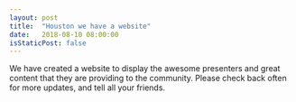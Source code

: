 ```yaml
---
layout: post
title:  "Houston we have a website"
date:   2018-08-10 08:00:00
isStaticPost: false
---
```

We have created a website to display the awesome presenters and great content that they are providing to the community. Please check back often for more updates, and tell all your friends.